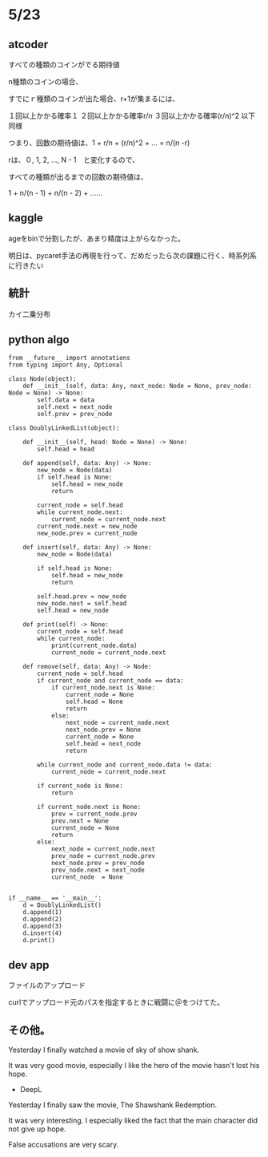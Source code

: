 # 5/23

## atcoder

すべての種類のコインがでる期待値

n種類のコインの場合、

すでにｒ種類のコインが出た場合、r+1が集まるには、

１回以上かかる確率１
２回以上かかる確率r/n
３回以上かかる確率(r/n)^2
以下同様

つまり、回数の期待値は、1 + r/n + (r/n)^2 + ... = n/(n -r)

rは、０, 1, 2, ..., N - 1　と変化するので、

すべての種類が出るまでの回数の期待値は、

1 + n/(n - 1) + n/(n - 2) + ......

## kaggle
ageをbinで分割したが、あまり精度は上がらなかった。

明日は、pycaret手法の再現を行って、だめだったら次の課題に行く、時系列系に行きたい


## 統計

カイ二乗分布

## python algo

```
from __future__ import annotations
from typing import Any, Optional

class Node(object):
    def __init__(self, data: Any, next_node: Node = None, prev_node: Node = None) -> None:
        self.data = data
        self.next = next_node
        self.prev = prev_node

class DoublyLinkedList(object):

    def __init__(self, head: Node = None) -> None:
        self.head = head

    def append(self, data: Any) -> None:
        new_node = Node(data)
        if self.head is None:
            self.head = new_node
            return

        current_node = self.head
        while current_node.next:
            current_node = current_node.next
        current_node.next = new_node
        new_node.prev = current_node

    def insert(self, data: Any) -> None:
        new_node = Node(data)

        if self.head is None:
            self.head = new_node
            return

        self.head.prev = new_node
        new_node.next = self.head
        self.head = new_node

    def print(self) -> None:
        current_node = self.head
        while current_node:
            print(current_node.data)
            current_node = current_node.next

    def remove(self, data: Any) -> Node:
        current_node = self.head
        if current_node and current_node == data:
            if current_node.next is None:
                current_node = None
                self.head = None
                return
            else:
                next_node = current_node.next
                next_node.prev = None
                current_node = None
                self.head = next_node
                return

        while current_node and current_node.data != data:
            current_node = current_node.next

        if current_node is None:
            return

        if current_node.next is None:
            prev = current_node.prev
            prev.next = None
            current_node = None
            return
        else:
            next_node = current_node.next
            prev_node = current_node.prev
            next_node.prev = prev_node
            prev_node.next = next_node
            current_node  = None

        
if __name__ == '__main__':
    d = DoublyLinkedList()
    d.append(1)
    d.append(2)
    d.append(3)
    d.insert(4)
    d.print()
```


## dev app

ファイルのアップロード

curlでアップロード元のパスを指定するときに戦闘に＠をつけてた。

## その他。

Yesterday I finally watched a movie of sky of show shank.

It was very good movie, especially I like the hero of the movie hasn't lost his hope.

- DeepL

Yesterday I finally saw the movie, The Shawshank Redemption.

It was very interesting. I especially liked the fact that the main character did not give up hope.

False accusations are very scary.

